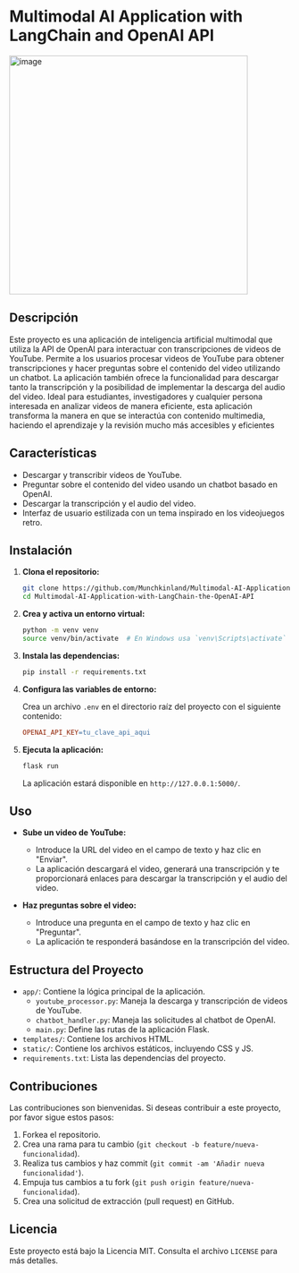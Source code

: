 # Multimodal AI Application with LangChain and OpenAI API

<img width="427" alt="image" src="https://github.com/user-attachments/assets/aa46b398-76a7-4d7b-b5a6-e5e674467bbf">

## Descripción

Este proyecto es una aplicación de inteligencia artificial multimodal que utiliza la API de OpenAI para interactuar con transcripciones de videos de YouTube. Permite a los usuarios procesar videos de YouTube para obtener transcripciones y hacer preguntas sobre el contenido del video utilizando un chatbot. La aplicación también ofrece la funcionalidad para descargar tanto la transcripción y la posibilidad de implementar la descarga del audio del video. Ideal para estudiantes, investigadores y cualquier persona interesada en analizar videos de manera eficiente, esta aplicación transforma la manera en que se interactúa con contenido multimedia, haciendo el aprendizaje y la revisión mucho más accesibles y eficientes

## Características

- Descargar y transcribir videos de YouTube.
- Preguntar sobre el contenido del video usando un chatbot basado en OpenAI.
- Descargar la transcripción y el audio del video.
- Interfaz de usuario estilizada con un tema inspirado en los videojuegos retro.

## Instalación

1. **Clona el repositorio:**

    ```bash
    git clone https://github.com/Munchkinland/Multimodal-AI-Application-with-LangChain-the-OpenAI-API.git
    cd Multimodal-AI-Application-with-LangChain-the-OpenAI-API
    ```

2. **Crea y activa un entorno virtual:**

    ```bash
    python -m venv venv
    source venv/bin/activate  # En Windows usa `venv\Scripts\activate`
    ```

3. **Instala las dependencias:**

    ```bash
    pip install -r requirements.txt
    ```

4. **Configura las variables de entorno:**

    Crea un archivo `.env` en el directorio raíz del proyecto con el siguiente contenido:

    ```makefile
    OPENAI_API_KEY=tu_clave_api_aqui
    ```

5. **Ejecuta la aplicación:**

    ```bash
    flask run
    ```

    La aplicación estará disponible en `http://127.0.0.1:5000/`.

## Uso

- **Sube un video de YouTube:**
  - Introduce la URL del video en el campo de texto y haz clic en "Enviar".
  - La aplicación descargará el video, generará una transcripción y te proporcionará enlaces para descargar la transcripción y el audio del video.

- **Haz preguntas sobre el video:**
  - Introduce una pregunta en el campo de texto y haz clic en "Preguntar".
  - La aplicación te responderá basándose en la transcripción del video.

## Estructura del Proyecto

- `app/`: Contiene la lógica principal de la aplicación.
  - `youtube_processor.py`: Maneja la descarga y transcripción de videos de YouTube.
  - `chatbot_handler.py`: Maneja las solicitudes al chatbot de OpenAI.
  - `main.py`: Define las rutas de la aplicación Flask.
- `templates/`: Contiene los archivos HTML.
- `static/`: Contiene los archivos estáticos, incluyendo CSS y JS.
- `requirements.txt`: Lista las dependencias del proyecto.

## Contribuciones

Las contribuciones son bienvenidas. Si deseas contribuir a este proyecto, por favor sigue estos pasos:

1. Forkea el repositorio.
2. Crea una rama para tu cambio (`git checkout -b feature/nueva-funcionalidad`).
3. Realiza tus cambios y haz commit (`git commit -am 'Añadir nueva funcionalidad'`).
4. Empuja tus cambios a tu fork (`git push origin feature/nueva-funcionalidad`).
5. Crea una solicitud de extracción (pull request) en GitHub.

## Licencia

Este proyecto está bajo la Licencia MIT. Consulta el archivo `LICENSE` para más detalles.
